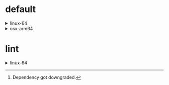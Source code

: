 # default

<details>
<summary>linux-64</summary>

|Dependency|Before|After|Explicit|
|-|-|-|-|
|new-package||0.10.1|true|
|removed-package|0.10.1||true|
|bpy|0.10.1|2.10.1|true|
|polars|herads_0|herads_1|true|
|python|0.10.0|0.10.1|false|

</details>

<details>
<summary>osx-arm64</summary>

|Dependency|Before|After|Explicit|
|-|-|-|-|
|polars[^2]|0.10.0|0.9.1|true|
|python|0.10.0|0.10.1|true|

</details>

# lint

<details>
<summary>linux-64</summary>

|Dependency|Before|After|Explicit|
|-|-|-|-|
|polars|0.10.0|0.10.1|true|
|python|0.10.0|0.10.1|false|

</details>

[^1]: **Bold** means explicit dependency.
[^2]: Dependency got downgraded.
